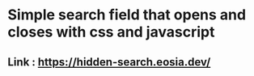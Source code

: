 ﻿# Simple search field that opens and closes with css and javascript 
 
 ## Link : https://hidden-search.eosia.dev/
